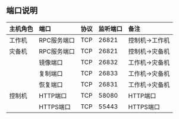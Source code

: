 ## 端口说明

| 主机角色 | 端口 | 协议 | 监听端口 | 备注 |
| :--- | :--- | :--- | :--- | :--- |
| 工作机 | RPC服务端口 | TCP | 26821 | 控制机-&gt;工作机 |
| 灾备机 | RPC服务端口 | TCP | 26821 | 控制机-&gt;灾备机 |
|  | 镜像端口 | TCP | 26832 | 工作机-&gt;灾备机 |
|  | 复制端口 | TCP | 26833 | 工作机-&gt;灾备机 |
|  | 恢复端口 | TCP | 26831 | 工作机-&gt;灾备机 |
| 控制机 | HTTP端口 | TCP | 58080 | HTTP端口 |
|  | HTTPS端口 | TCP | 55443 | HTTPS端口 |




